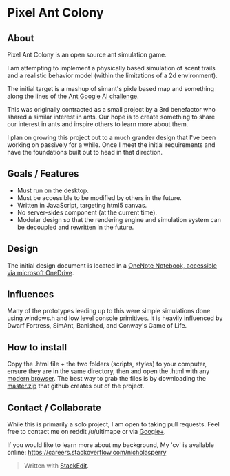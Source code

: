 
# Pixel Ant Colony

## About
Pixel Ant Colony is an open source ant simulation game.

I am attempting to implement a physically based simulation of scent trails and a realistic behavior model (within the limitations of a 2d environment).

The initial target is a mashup of simant's pixle based map and something along the lines of the [Ant Google AI challenge][1].

This was originally contracted as a small project by a 3rd benefactor who shared a similar interest in ants. Our hope is to create something to share our interest in ants and inspire others to learn more about them. 

I plan on growing this project out to a much grander design that I've been working on passively for a while. Once I meet the initial requirements and have the foundations built out to head in that direction. 

## Goals / Features

 - Must run on the desktop.
 - Must be accessible to be modified by others in the future.
 - Written in JavaScript, targeting html5 canvas.  
 - No server-sides component (at the current time).
 - Modular design so that the rendering engine and simulation system can be decoupled and rewritten in the future.

## Design 
The initial design document is located in a [OneNote Notebook, accessible via microsoft OneDrive][2].

## Influences
Many of the prototypes leading up to this were simple simulations done using windows.h and low level console primitives. It is heavily influenced by Dwarf Fortress, SimAnt, Banished, and Conway's Game of Life.

## How to install
Copy the .html file + the two folders (scripts, styles) to your computer, ensure they are in the same directory, then and open the .html with any [modern browser][3]. The best way to grab the files is by downloading the [master.zip][4] that github creates out of the project. 

## Contact / Collaborate
While this is primarily a solo project, I am open to taking pull requests. Feel free to contact me on reddit /u/ultimape or via [Google+][5].

If you would like to learn more about my background, My 'cv' is available online: https://careers.stackoverflow.com/nicholasperry

> Written with [StackEdit](https://stackedit.io/).

  [1]: http://ants.aichallenge.org/
  [2]: https://skydrive.live.com/redir?page=view&resid=13B6E055D5BD0E7A!2473&authkey=!AP8P3kjBRdoM5io
  [3]: http://whatbrowser.org
  [4]: https://github.com/Nicholas-Perry/PixelAntColony/archive/master.zip
  [5]: https://plus.google.com/+NicholasPerry-Ape/posts/1tzy7tdHuj4